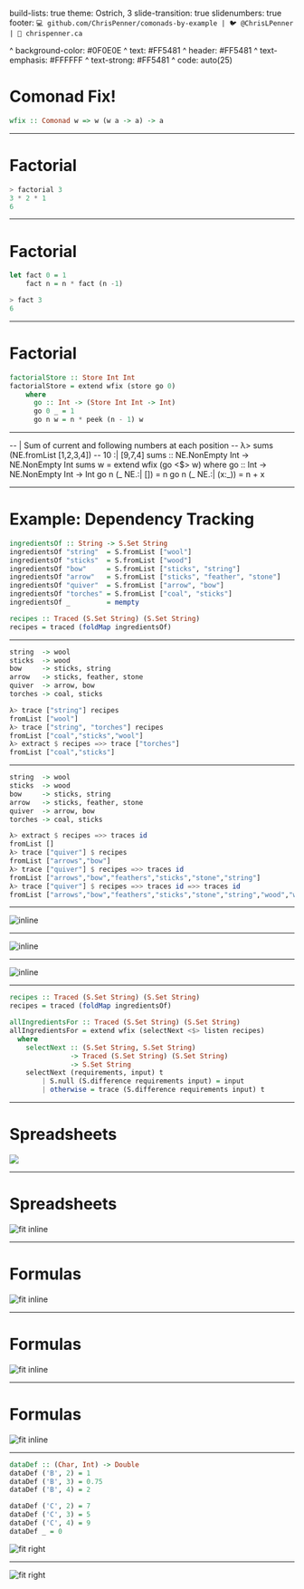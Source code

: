 build-lists: true
theme: Ostrich, 3
slide-transition: true
slidenumbers: true
footer: `💻 github.com/ChrisPenner/comonads-by-example | 🐦 @ChrisLPenner | 📝 chrispenner.ca`

^ background-color: #0F0E0E
^ text: #FF5481
^ header: #FF5481
^ text-emphasis: #FFFFFF
^ text-strong: #FF5481
^ code: auto(25)

# Comonad Fix!

```haskell
wfix :: Comonad w => w (w a -> a) -> a
```

---

# Factorial

```haskell
> factorial 3 
3 * 2 * 1
6
```

---

# Factorial

```haskell
let fact 0 = 1
    fact n = n * fact (n -1)

> fact 3
6
```

---

# Factorial

```haskell
factorialStore :: Store Int Int
factorialStore = extend wfix (store go 0)
    where
      go :: Int -> (Store Int Int -> Int)
      go 0 _ = 1
      go n w = n * peek (n - 1) w
```

---



-- | Sum of current and following numbers at each position
-- λ> sums (NE.fromList [1,2,3,4])
-- 10 :| [9,7,4]
sums :: NE.NonEmpty Int -> NE.NonEmpty Int
sums w = extend wfix (go <$> w)
  where
    go :: Int -> NE.NonEmpty Int -> Int
    go n (_ NE.:| []) = n
    go n (_ NE.:| (x:_)) = n + x

---

# Example: Dependency Tracking

```haskell
ingredientsOf :: String -> S.Set String
ingredientsOf "string"  = S.fromList ["wool"]
ingredientsOf "sticks"  = S.fromList ["wood"]
ingredientsOf "bow"     = S.fromList ["sticks", "string"]
ingredientsOf "arrow"   = S.fromList ["sticks", "feather", "stone"]
ingredientsOf "quiver"  = S.fromList ["arrow", "bow"]
ingredientsOf "torches" = S.fromList ["coal", "sticks"]
ingredientsOf _         = mempty

recipes :: Traced (S.Set String) (S.Set String)
recipes = traced (foldMap ingredientsOf)
```

---

```haskell
string  -> wool
sticks  -> wood
bow     -> sticks, string
arrow   -> sticks, feather, stone
quiver  -> arrow, bow
torches -> coal, sticks
```

```haskell
λ> trace ["string"] recipes
fromList ["wool"]
λ> trace ["string", "torches"] recipes
fromList ["coal","sticks","wool"]
λ> extract $ recipes =>> trace ["torches"]
fromList ["coal","sticks"]
```

---

```haskell
string  -> wool
sticks  -> wood
bow     -> sticks, string
arrow   -> sticks, feather, stone
quiver  -> arrow, bow
torches -> coal, sticks
```

```haskell
λ> extract $ recipes =>> traces id
fromList []
λ> trace ["quiver"] $ recipes
fromList ["arrows","bow"]
λ> trace ["quiver"] $ recipes =>> traces id
fromList ["arrows","bow","feathers","sticks","stone","string"]
λ> trace ["quiver"] $ recipes =>> traces id =>> traces id
fromList ["arrows","bow","feathers","sticks","stone","string","wood","wool"]
```

---

![inline](./images/dep-analysis/quiver.png)

---

![inline](./images/dep-analysis/trace-quiver.png)

---

![inline](./images/dep-analysis/traces-quiver.png)

---

```haskell
recipes :: Traced (S.Set String) (S.Set String)
recipes = traced (foldMap ingredientsOf)

allIngredientsFor :: Traced (S.Set String) (S.Set String)
allIngredientsFor = extend wfix (selectNext <$> listen recipes)
  where
    selectNext :: (S.Set String, S.Set String)
               -> Traced (S.Set String) (S.Set String)
               -> S.Set String
    selectNext (requirements, input) t
        | S.null (S.difference requirements input) = input
        | otherwise = trace (S.difference requirements input) t
```

---

# Spreadsheets

![](./images/spreadsheets/example-spreadsheet.png)

---

# Spreadsheets

![fit inline](./images/spreadsheets/example-spreadsheet.png)

---

# Formulas

![fit inline](./images/spreadsheets/item-cost.png)

---

# Formulas

![fit inline](./images/spreadsheets/spreadsheet-formula.png)

---

# Formulas

![fit inline](./images/spreadsheets/total-cost.png)

---

```haskell
dataDef :: (Char, Int) -> Double
dataDef ('B', 2) = 1
dataDef ('B', 3) = 0.75
dataDef ('B', 4) = 2

dataDef ('C', 2) = 7
dataDef ('C', 3) = 5
dataDef ('C', 4) = 9
dataDef _ = 0
```

![fit right](./images/spreadsheets/example-spreadsheet.png)

---

![fit right](./images/spreadsheets/item-cost.png)
